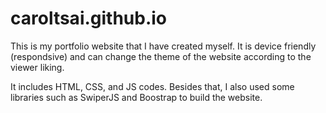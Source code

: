 # caroltsai.github.io

This is my portfolio website that I have created myself. It is device friendly (respondsive) and can change the theme of the website according to the viewer liking.

It includes HTML, CSS, and JS codes. Besides that, I also used some libraries such as SwiperJS and Boostrap to build the website.
